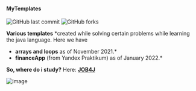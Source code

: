 #### MyTemplates
![GitHub last commit](https://img.shields.io/github/last-commit/Futsey/myTemplates?style=for-the-badge)
![GitHub forks](https://img.shields.io/github/forks/Futsey/myTemplates?style=plastic)




**Various templates** *created while solving certain problems while learning the java language.
Here we have 
* **arrays and loops** as of November 2021.*<br/>
 * **financeApp** (from Yandex Praktikum) as of January 2022.*


**So, where do i study?** 
Here: [**JOB4J**](https://job4j.ru/)



![image](https://user-images.githubusercontent.com/89212538/141309265-a58e2cc0-1ca9-4c17-93c8-b427dabdbf18.png)
